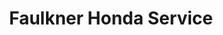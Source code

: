 ---
title: "Faulkner Honda Service"
url: /harrisburg/faulkner-honda-service/
shop: Autowerkstatt
---